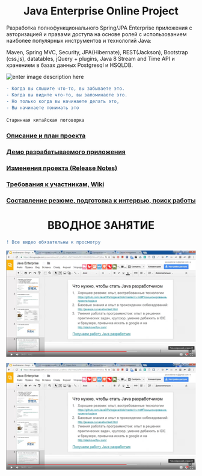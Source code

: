 # <center>Java Enterprise Online Project</center>  

Разработка полнофункционального Spring/JPA Enterprise приложения c авторизацией и правами доступа на основе ролей с использованием наиболее популярных инструментов и технологий Java:  
   
Maven, Spring MVC, Security, JPA(Hibernate), REST(Jackson), Bootstrap (css,js), datatables, jQuery + plugins, Java 8 Stream and Time API и хранением в базах данных Postgresql и HSQLDB.

![enter image description here](https://user-images.githubusercontent.com/13649199/27433714-8294e6fe-575e-11e7-9c41-7f6e16c5ebe5.jpg)

```diff
- Когда вы слышите что-то, вы забываете это.
- Когда вы видите что-то, вы запоминаете это.
- Но только когда вы начинаете делать это,
- Вы начинаете понимать это

Старинная китайская поговорка
```

### [Описание и план проекта](https://github.com/JavaOPs/topjava/blob/master/description.md)
### [Демо разрабатываемого приложения](http://topjava.herokuapp.com/)
### [Изменения проекта (Release Notes)](https://github.com/JavaOPs/topjava/blob/master/ReleaseNotes.md)
### [Требования к участникам, Wiki](https://github.com/JavaOPs/topjava/wiki)
### [Составление резюме, подготовка к интервью, поиск работы](https://github.com/JavaOPs/topjava/blob/master/cv.md)

# <center>ВВОДНОЕ ЗАНЯТИЕ</center>  
```diff
! Все видео обязательны к просмотру
```

[![Осваиваем Java Enterprise. Трудоустройство. Ответы на вопросы.](first.png)](https://drive.google.com/file/d/0B9Ye2auQ_NsFY1ZDNXRCd1NCTG8/edit)


  <a href="https://drive.google.com/file/d/0B9Ye2auQ_NsFY1ZDNXRCd1NCTG8/edit"><img src="first.png" alt="Осваиваем Java Enterprise. Трудоустройство. Ответы на вопросы." target="_blank"></a>
